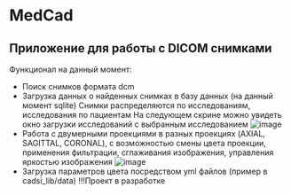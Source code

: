 # MedCad
## Приложение для работы с DICOM снимками
Функционал на данный момент: 
- Поиск снимков формата dcm
- Загрузка данных о найденных снимках в базу данных (на данный момент sqlite)
  Снимки распределяются по исследованиям, исследования по пациентам
  На следующем скрине можно увидеть окно загрузки исследований с выбранным исследованием
  ![image](https://github.com/NyanBanan/MedCad/assets/95487567/ab2b8fe8-e923-40a3-b5b4-b175cf8de6fb)
- Работа с двумерными проекциями в разных проекциях (AXIAL, SAGITTAL, CORONAL), с возможностью смены цвета проекции, применения фильтрации, сглаживания изображения, управления яркостью изображения
  ![image](https://github.com/NyanBanan/MedCad/assets/95487567/6169927a-16e7-4b27-911b-e441a8f78642)
- Загрузка параметров цвета посредством yml файлов (пример в cadsi_lib/data)
!!!Проект в разработке
